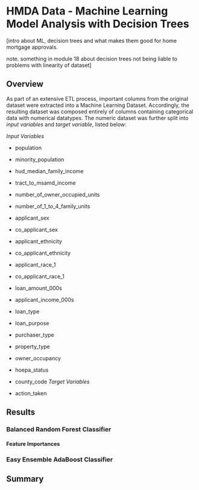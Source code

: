 # HMDA Data - Machine Learning Model Analysis with Decision Trees

[intro about ML, decision trees and what makes them good for home mortgage approvals.

note. something in module 18 about decision trees not being liable to problems with linearity of dataset]

## Overview

As part of an extensive ETL process, important columns from the original dataset were extracted into a Machine Learning Dataset. Accordingly, the resulting dataset was composed entirely of columns containing categorical data with numerical datatypes. The numeric dataset was further split into *input variables* and *target variable*, listed below: 

*Input Variables*

* population
* minority_population
* hud_median_family_income
* tract_to_msamd_income
* number_of_owner_occupied_units
* number_of_1_to_4_family_units
* applicant_sex
* co_applicant_sex
* applicant_ethnicity
* co_applicant_ethnicity
* applicant_race_1
* co_applicant_race_1
* loan_amount_000s
* applicant_income_000s
* loan_type
* loan_purpose
* purchaser_type
* property_type
* owner_occupancy
* hoepa_status
* county_code
*Target Variables*

* action_taken



## Results

### Balanced Random Forest Classifier 

#### Feature Importances 


### Easy Ensemble AdaBoost Classifier 

## Summary 
